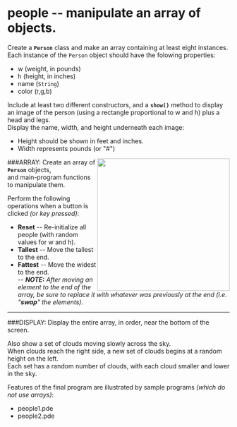 # people -- manipulate an array of objects.

Create a **```Person```** class and make an array containing at least eight instances.  
Each instance of the ```Person``` object should have the folowing properties:
- w (weight, in pounds)
- h (height, in inches)
- name (```String```)
- color (r,g,b)  

Include at least two different constructors, 
and a **```show()```** method 
to display an image of the person
(using a rectangle proportional to w and h) 
plus a head and legs.  
Display the name, width, and height underneath each image:
- Height should be shown in feet and inches.
- Width represents pounds (or "#")
<IMG SRC=http://www.suffolk.li/cst112/61cst112/students/people3.png ALIGN=RIGHT WIDTH=300 >

###ARRAY:
Create an array of **```Person```** objects,  
and main-program functions to manipulate them.

Perform the following operations when a button is clicked *(or key pressed)*:
- **Reset** -- Re-initialize all people (with random values for w and h).   
- **Tallest** -- Move the tallest to the end.
- **Fattest** -- Move the widest to the end.  
    -- _**NOTE:**  After moving an element to the end of the array, be sure to replace it with whatever was previously at the end (i.e. "**swap**" the elements)_.

<HR> 
###DISPLAY:
Display the entire array, in order, near the bottom of the screen.  

Also show a set of clouds moving slowly across the sky.  
When clouds reach the right side, a new set of clouds begins at a random height on the left.  
Each set has a random number of clouds, with each cloud smaller and lower in the sky. 

Features of the final program are illustrated by sample programs *(which do not use arrays)*:
- people1.pde 
- people2.pde  


